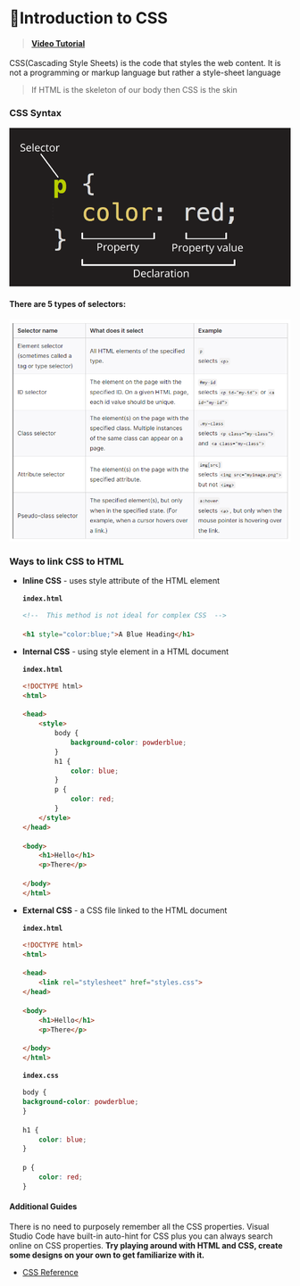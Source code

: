 # 🦜Introduction to CSS
> #### [Video Tutorial](https://www.youtube.com/watch?v=1PnVor36_40)

CSS(Cascading Style Sheets) is the code that styles the web content. It is not a programming or markup language but rather a style-sheet language

>If HTML is the skeleton of our body then CSS is the skin

### CSS Syntax 
![](../static_files/css_syntax.png)

#### There are 5 types of selectors:

![](../static_files/css_selector.png)


### Ways to link CSS to HTML
- **Inline CSS** -  uses style attribute of the HTML element
  
  **`index.html`**
  ```html
  <!--  This method is not ideal for complex CSS  -->

  <h1 style="color:blue;">A Blue Heading</h1>
  ```

- **Internal CSS** - using style element in a HTML document

    **`index.html`**
    ```html
    <!DOCTYPE html>
    <html>

    <head>
        <style>
            body {
                background-color: powderblue;
            }
            h1 {
                color: blue;
            }
            p {
                color: red;
            }
        </style>
    </head>

    <body>
        <h1>Hello</h1>
        <p>There</p>

    </body>
    </html>
    ```
- **External CSS** - a CSS file  linked to the HTML document
  
    **`index.html`**
    ```html
    <!DOCTYPE html>
    <html>

    <head>
        <link rel="stylesheet" href="styles.css">
    </head>

    <body>
        <h1>Hello</h1>
        <p>There</p>

    </body>
    </html>
    ```
    **`index.css`**
    ```css
    body {
    background-color: powderblue;
    }

    h1 {
        color: blue;
    }

    p {
        color: red;
    }
    ```

#### Additional Guides
There is no need to purposely remember all the CSS properties. Visual Studio Code have built-in auto-hint for CSS plus you can always search online on CSS properties. **Try playing around with HTML and CSS, create some designs on your own to get familiarize with it.**

- [CSS Reference](https://cssreference.io/)